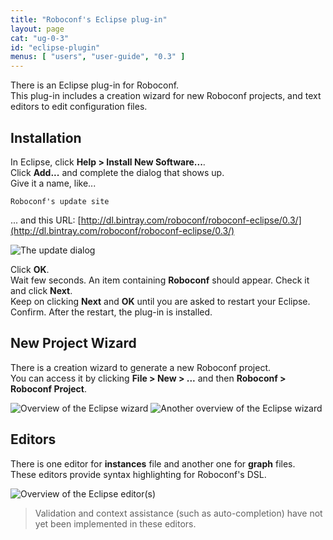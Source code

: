 ```yaml
---
title: "Roboconf's Eclipse plug-in"
layout: page
cat: "ug-0-3"
id: "eclipse-plugin"
menus: [ "users", "user-guide", "0.3" ]
---
```


There is an Eclipse plug-in for Roboconf.  
This plug-in includes a creation wizard for new Roboconf projects,
and text editors to edit configuration files.


## Installation

In Eclipse, click **Help &gt; Install New Software...**.  
Click **Add...** and complete the dialog that shows up.  
Give it a name, like...

	Roboconf's update site

... and this URL: 
[http://dl.bintray.com/roboconf/roboconf-eclipse/0.3/](http://dl.bintray.com/roboconf/roboconf-eclipse/0.3/)

<img src="/resources/img/eclipse-install.jpg" alt="The update dialog" />

Click **OK**.    
Wait few seconds. An item containing **Roboconf** should appear. Check it and click **Next**.  
Keep on clicking **Next** and **OK** until you are asked to restart your Eclipse.  
Confirm. After the restart, the plug-in is installed. 


## New Project Wizard

There is a creation wizard to generate a new Roboconf project.  
You can access it by clicking **File &gt; New &gt; ...** and then **Roboconf &gt; Roboconf Project**.

<img src="/resources/img/eclipse-wizard-1.jpg" alt="Overview of the Eclipse wizard" />

<img src="/resources/img/eclipse-wizard-2.jpg" alt="Another overview of the Eclipse wizard" />


## Editors

There is one editor for **instances** file and another one for **graph** files.  
These editors provide syntax highlighting for Roboconf's DSL.

<img src="/resources/img/eclipse-editor.jpg" alt="Overview of the Eclipse editor(s)" />


> Validation and context assistance (such as auto-completion)
> have not yet been implemented in these editors.
